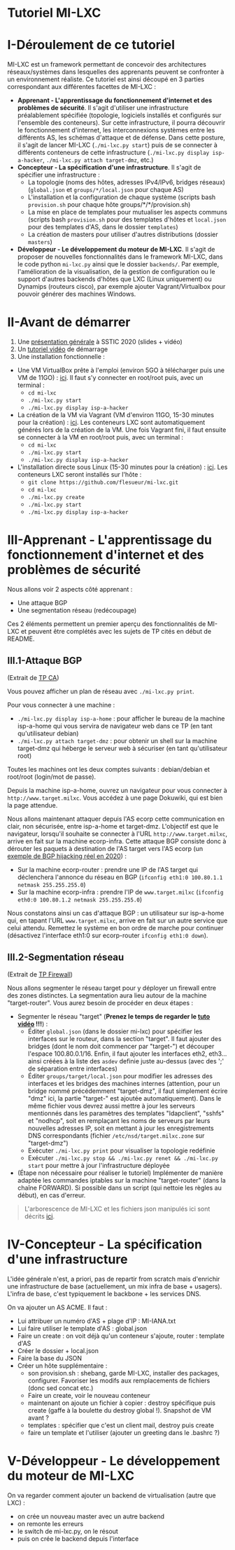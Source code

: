 # Tutoriel MI-LXC


I-Déroulement de ce tutoriel
=============================

MI-LXC est un framework permettant de concevoir des architectures réseaux/systèmes dans lesquelles des apprenants peuvent se confronter à un environnement réaliste. Ce tutoriel est ainsi découpé en 3 parties correspondant aux différentes facettes de MI-LXC :

* **Apprenant - L'apprentissage du fonctionnement d'internet et des problèmes de sécurité**. Il s'agit d'utiliser une infrastructure préalablement spécifiée (topologie, logiciels installés et configurés sur l'ensemble des conteneurs). Sur cette infrastructure, il pourra découvrir le fonctionnement d'internet, les interconnexions systèmes entre les différents AS, les schémas d'attaque et de défense. Dans cette posture, il s'agit de lancer MI-LXC (`./mi-lxc.py start`) puis de se connecter à différents conteneurs de cette infrastructure (`./mi-lxc.py display isp-a-hacker`, `./mi-lxc.py attach target-dmz`, etc.)
* **Concepteur - La spécification d'une infrastructure**. Il s'agit de spécifier une infrastructure :
  * La topologie (noms des hôtes, adresses IPv4/IPv6, bridges réseaux) (`global.json` et `groups/*/local.json` pour chaque AS)
  * L'installation et la configuration de chaque système (scripts bash `provision.sh` pour chaque hôte groups/\*/\*/provision.sh)
  * La mise en place de templates pour mutualiser les aspects communs (scripts bash `provision.sh` pour des templates d'hôtes et `local.json` pour des templates d'AS, dans le dossier `templates`)
  * La création de masters pour utiliser d'autres distributions (dossier `masters`)
* **Développeur - Le développement du moteur de MI-LXC**. Il s'agit de proposer de nouvelles fonctionnalités dans le framework MI-LXC, dans le code python `mi-lxc.py` ainsi que le dossier `backends/`. Par exemple, l'amélioration de la visualisation, de la gestion de configuration ou le support d'autres backends d'hôtes que LXC (Linux uniquement) ou Dynamips (routeurs cisco), par exemple ajouter Vagrant/Virtualbox pour pouvoir générer des machines Windows.


II-Avant de démarrer
===================

1. Une [présentation générale](https://www.sstic.org/2020/presentation/mi-lxc_une_plateforme_pedagogique_pour_la_securite_reseau/) à SSTIC 2020 (slides + vidéo)
2. Un [tutoriel vidéo](https://mi-lxc.citi-lab.fr/data/media/tuto1.mp4) de démarrage
3. Une installation fonctionnelle :
  * Une VM VirtualBox prête à l'emploi (environ 5GO à télécharger puis une VM de 11GO) : [ici](https://mi-lxc.citi-lab.fr/data/milxc-debian-amd64-1.3.1.ova). Il faut s'y connecter en root/root puis, avec un terminal :
    * `cd mi-lxc`
    * `./mi-lxc.py start`
    * `./mi-lxc.py display isp-a-hacker`
  * La création de la VM via Vagrant (VM d'environ 11GO, 15-30 minutes pour la création) : [ici](https://github.com/flesueur/mi-lxc#installation-on-windowsmacoslinux-using-vagrant). Les conteneurs LXC sont automatiquement générés lors de la création de la VM. Une fois Vagrant fini, il faut ensuite se connecter à la VM en root/root puis, avec un terminal :
    * `cd mi-lxc`
    * `./mi-lxc.py start`
    * `./mi-lxc.py display isp-a-hacker`
  * L'installation directe sous Linux (15-30 minutes pour la création) : [ici](https://github.com/flesueur/mi-lxc#installation-on-linux). Les conteneurs LXC seront installés sur l'hôte :
    * `git clone https://github.com/flesueur/mi-lxc.git`
    * `cd mi-lxc`
    * `./mi-lxc.py create`
    * `./mi-lxc.py start`
    * `./mi-lxc.py display isp-a-hacker`



III-Apprenant - L'apprentissage du fonctionnement d'internet et des problèmes de sécurité
=========================================================================================

Nous allons voir 2 aspects côté apprenant :
* Une attaque BGP
* Une segmentation réseau (redécoupage)

Ces 2 éléments permettent un premier aperçu des fonctionnalités de MI-LXC et peuvent être complétés avec les sujets de TP cités en début de README.

III.1-Attaque BGP
-----------------

(Extrait de [TP CA](https://github.com/flesueur/csc/blob/master/tp1-https.md))

Vous pouvez afficher un plan de réseau avec `./mi-lxc.py print`.

Pour vous connecter à une machine :

* `./mi-lxc.py display isp-a-home` : pour afficher le bureau de la machine isp-a-home qui vous servira de navigateur web dans ce TP (en tant qu'utilisateur debian)
* `./mi-lxc.py attach target-dmz` : pour obtenir un shell sur la machine target-dmz qui héberge le serveur web à sécuriser (en tant qu'utilisateur root)

Toutes les machines ont les deux comptes suivants : debian/debian et root/root (login/mot de passe).

Depuis la machine isp-a-home, ouvrez un navigateur pour vous connecter à `http://www.target.milxc`. Vous accédez à une page Dokuwiki, qui est bien la page attendue.

Nous allons maintenant attaquer depuis l'AS ecorp cette communication en clair, non sécurisée, entre isp-a-home et target-dmz. L'objectif est que le navigateur, lorsqu'il souhaite se connecter à l'URL `http://www.target.milxc`, arrive en fait sur la machine ecorp-infra. Cette attaque BGP consiste donc à dérouter les paquets à destination de l'AS target vers l'AS ecorp (un [exemple de BGP hijacking réel en 2020](https://radar.qrator.net/blog/as1221-hijacking-266asns)) :
* Sur la machine ecorp-router : prendre une IP de l'AS target qui déclenchera l'annonce du réseau en BGP (`ifconfig eth1:0 100.80.1.1 netmask 255.255.255.0`)
* Sur la machine ecorp-infra : prendre l'IP de `www.target.milxc` (`ifconfig eth0:0 100.80.1.2 netmask 255.255.255.0`)

Nous constatons ainsi un cas d'attaque BGP : un utilisateur sur isp-a-home qui, en tapant l'URL `www.target.milxc`, arrive en fait sur un autre service que celui attendu. Remettez le système en bon ordre de marche pour continuer (désactivez l'interface eth1:0 sur ecorp-router `ifconfig eth1:0 down`).

III.2-Segmentation réseau
-------------------------

(Extrait de [TP Firewall](https://github.com/flesueur/srs/blob/master/tp2-firewall.md))

Nous allons segmenter le réseau target pour y déployer un firewall entre des zones distinctes. La segmentation aura lieu autour de la machine "target-router". Vous aurez besoin de procéder en deux étapes :

* Segmenter le réseau "target" (**Prenez le temps de regarder le [tuto vidéo](https://mi-lxc.citi-lab.fr/data/media/segmentation_milxc.mp4) !!!**) :
	* Éditer `global.json` (dans le dossier mi-lxc) pour spécifier les interfaces sur le routeur, dans la section "target". Il faut ajouter des bridges (dont le nom doit commencer par "target-") et découper l'espace 100.80.0.1/16. Enfin, il faut ajouter les interfaces eth2, eth3... ainsi créées à la liste des `asdev` definie juste au-dessus (avec des ';' de séparation entre interfaces)
	* Éditer `groups/target/local.json` pour modifier les adresses des interfaces et les bridges des machines internes (attention, pour un bridge nommé précédemment "target-dmz", il faut simplement écrire "dmz" ici, la partie "target-" est ajoutée automatiquement). Dans le même fichier vous devrez aussi mettre à jour les serveurs mentionnés dans les paramètres des templates "ldapclient", "sshfs" et "nodhcp", soit en remplaçant les noms de serveurs par leurs nouvelles adresses IP, soit en mettant à jour les enregistrements DNS correspondants (fichier `/etc/nsd/target.milxc.zone` sur "target-dmz")
	* Exécuter `./mi-lxc.py print` pour visualiser la topologie redéfinie
	* Exécuter `./mi-lxc.py stop && ./mi-lxc.py renet && ./mi-lxc.py start` pour mettre à jour l'infrastructure déployée
* (Étape non nécessaire pour réaliser le tutoriel) Implémenter de manière adaptée les commandes iptables sur la machine "target-router" (dans la chaîne FORWARD). Si possible dans un script (qui nettoie les règles au début), en cas d'erreur.

> L'arborescence de MI-LXC et les fichiers json manipulés ici sont décrits [ici](https://github.com/flesueur/mi-lxc#how-to-extend).


IV-Concepteur - La spécification d'une infrastructure
=====================================================

L'idée générale n'est, a priori, pas de repartir from scratch mais d'enrichir une infrastructure de base (actuellement, un mix infra de base + usagers). L'infra de base, c'est typiquement le backbone + les services DNS.

On va ajouter un AS ACME. Il faut :
* Lui attribuer un numéro d'AS + plage d'IP : MI-IANA.txt
* Lui faire utiliser le template d'AS : global.json
* Faire un create : on voit déjà qu'un conteneur s'ajoute, router : template d'AS
* Créer le dossier + local.json
* Faire la base du JSON
* Créer un hôte supplémentaire :
  * son provision.sh : shebang, garde MI-LXC, installer des packages, configurer. Favoriser les modifs aux remplacements de fichiers (donc sed concat etc.)
  * Faire un create, voir le nouveau conteneur
  * maintenant on ajoute un fichier à copier : destroy spécifique puis create (gaffe à la boulette du destroy global !). Snapshot de VM avant ?
  * templates : spécifier que c'est un client mail, destroy puis create
  * faire un template et l'utiliser (ajouter un greeting dans le .bashrc ?)


V-Développeur - Le développement du moteur de MI-LXC
====================================================

On va regarder comment ajouter un backend de virtualisation (autre que LXC) :
* on crée un nouveau master avec un autre backend
* on remonte les erreurs
* le switch de mi-lxc.py, on le résout
* puis on crée le backend depuis l'interface
